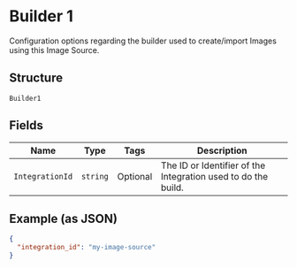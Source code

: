 
# Builder 1

Configuration options regarding the builder used to create/import Images using this Image Source.

## Structure

`Builder1`

## Fields

| Name | Type | Tags | Description |
|  --- | --- | --- | --- |
| `IntegrationId` | `string` | Optional | The ID or Identifier of the Integration used to do the build. |

## Example (as JSON)

```json
{
  "integration_id": "my-image-source"
}
```


